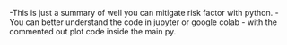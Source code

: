 -This is just a summary of well you can mitigate risk factor with python.
-You can better understand the code in jupyter or google colab - with the commented out plot code inside the main py.
